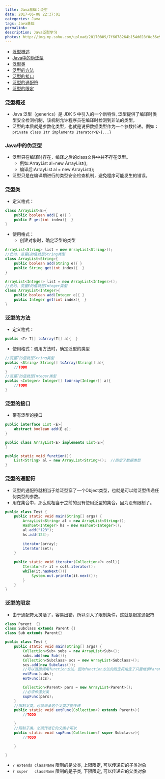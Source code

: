 ```yaml
---
title: Java基础：泛型
date: 2017-06-08 22:37:01
categories: Java
tags: Java基础
permalink:
description: Java泛型学习
photos: http://img.mp.sohu.com/upload/20170809/7f6678264b154d028f0e36e9159c8e9a.png
---
```

<!-- TOC -->

- [泛型概述](#泛型概述)
- [Java中的伪泛型](#java中的伪泛型)
- [泛型类](#泛型类)
- [泛型的方法](#泛型的方法)
- [泛型的接口](#泛型的接口)
- [泛型的通配符](#泛型的通配符)
- [泛型的限定](#泛型的限定)

<!-- /TOC -->
### 泛型概述
- Java 泛型（generics）是 JDK 5 中引入的一个新特性, 泛型提供了编译时类型安全检测机制，该机制允许程序员在编译时检测到非法的类型。
- 泛型的本质就是参数化类型，也就是说把数据类型作为一个参数传递。例如：`private class Itr implements Iterator<E>{...}`

### Java中的伪泛型
- 泛型只在编译时存在，编译之后的class文件中并不存在泛型。
    - 例如:ArrayList<String> al=new ArrayList<String>();
    - 编译后:ArrayList al = new ArrayList();
- 泛型只是在编译期进行的类型安全检查机制，避免程序可能发生的错误。
<!--more-->
### 泛型类
- 定义格式：
```java
class ArrayList<E>{ 
    public boolean add(E e){ }
    public E get(int index){  }
}
```

- 使用格式：
    - 创建对象时，确定泛型的类型
```java
ArrayList<String> list = new ArrayList<String>();
//此时，变量E的值就是String类型
class ArrayList<String>{ 
    public boolean add(String e){ }
    public String get(int index){  }
}

ArrayList<Integer> list = new ArrayList<Integer>();
//此时，变量E的值就是Integer类型
class ArrayList<Integer>{ 
    public boolean add(Integer e){ }
    public Integer get(int index){  }
}
```


### 泛型的方法
- 定义格式：
```java
public <T> T[] toArray(T[] a){  } 
```

- 使用格式：调用方法时，确定泛型的类型
```java
//变量T的值就是String类型
public <String> String[] toArray(String[] a){ 
    //TODO
} 
//变量T的值就是Integer类型
public <Integer> Integer[] toArray(Integer[] a){ 
    //TODO
} 
```

### 泛型的接口 
- 带有泛型的接口
```java
public interface List <E>{
    abstract boolean add(E e);
}

public class ArrayList<E> implements List<E>{
}

public static void function(){
    List<String> al = new ArrayList<String>();  //指定了数据类型
}
```


### 泛型的通配符   
- 泛型的通配符就相当于给泛型穿了一个Object类型，也就是可以给泛型传递任何类型的参数。
- 用在集合中，那么就相当于之前的没有使用泛型的集合，因为没有限制了。
```java
public class Test {
    public static void main(String[] args) {
        ArrayList<String> al = new ArrayList<String>();
        HashSet<Integer> hs = new HashSet<Integer>();
        al.add("123");
        hs.add(123);
      
        iterator(array);
        iterator(set);
    }
    
    public static void iterator(Collection<?> coll){
        Iterator<?> it = coll.iterator();
        while(it.hasNext()){
            System.out.println(it.next());
        }
    }
}
```

### 泛型的限定
- 由于通配符太灵活了，容易出错，所以引入了限制条件，这就是限定通配符
```java
class Parent  {}
class Subclass extends Parent {}
class Sub extends Parent{}

public class Test {
    public static void main(String[] args) {       
        Collection<Sub> subs = new ArrayList<Sub>();
        subs.add(new Sub());
        Collection<Subclass> scs = new ArrayList<Subclass>();
        scs.add(new Subclass());
        //可以直接调用function方法，因为function方法的限定符指定了只要继承Parent类就可以
        extFunc(subs);
        extFunc(scs);

        Collection<Parent> pars = new ArrayList<Parent>();
        //必须传递父类
        supFunc(pars);
    }
    //限制父类，必须继承这个父类才能传递
    public static void extFunc(Collection<? extends Parent>){
        //TODO

    }  
    //限制子类，必须传递它的父类才可以
    public static void supFunc(Collection<? super Subclass>){
        //TODO

    } 

}
```

- `? extends className` 限制的是父类, 上限限定, 可以传递它的子类对象
- `? super   className` 限制的是子类, 下限限定, 可以传递它的父类对象